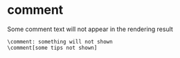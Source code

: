 # comment
Some comment text will not appear in the rendering result

```notedown
\comment: something will not shown
\comment[some tips not shown]
```